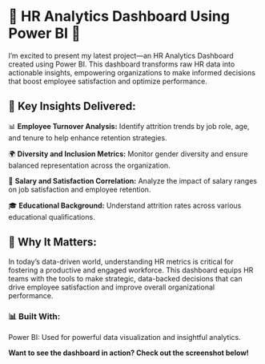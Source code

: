 # 🚀 HR Analytics Dashboard Using Power BI 🚀

I’m excited to present my latest project—an HR Analytics Dashboard created using Power BI. This dashboard transforms raw HR data into actionable insights, empowering organizations to make informed decisions that boost employee satisfaction and optimize performance.

## 🎯 Key Insights Delivered:

📊 **Employee Turnover Analysis:** Identify attrition trends by job role, age, and tenure to help enhance retention strategies.

🌍 **Diversity and Inclusion Metrics:** Monitor gender diversity and ensure balanced representation across the organization.

💸 **Salary and Satisfaction Correlation:** Analyze the impact of salary ranges on job satisfaction and employee retention.

🎓 **Educational Background:** Understand attrition rates across various educational qualifications.

## 💼 Why It Matters:

In today’s data-driven world, understanding HR metrics is critical for fostering a productive and engaged workforce. This dashboard equips HR teams with the tools to make strategic, data-backed decisions that can drive employee satisfaction and improve overall organizational performance.

### 📊 Built With:

Power BI: Used for powerful data visualization and insightful analytics.


**Want to see the dashboard in action? Check out the screenshot below!**
